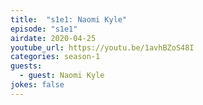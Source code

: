 ```yaml
---
title:  "s1e1: Naomi Kyle"
episode: "s1e1"
airdate: 2020-04-25
youtube_url: https://youtu.be/1avhBZoS48I
categories: season-1
guests:
  - guest: Naomi Kyle
jokes: false
---
```


